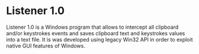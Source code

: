 # Listener 1.0
Listener 1.0 is a Windows program that allows to intercept all clipboard and/or keystrokes events and saves clipboard text and keystrokes values into a text file. It is was developed using legacy Win32 API in order to exploit native GUI features of Windows.
